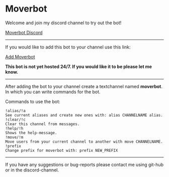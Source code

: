# Moverbot

Welcome and join my discord channel to try out the bot!

[Moverbot Discord](https://discord.gg/nqwS7GD)
___

If you would like to add this bot to your channel use this link:

<a href="https://discordapp.com/oauth2/authorize?client_id=449878054203031562&scope=bot&permissions=16870400" target="_blank">Add Moverbot</a>

**This bot is not yet hosted 24/7. If you would like it to be please let me know.**

---
After adding the bot to your channel create a textchannel named **moverbot**.\
In which you can write commands for the bot.

Commands to use the bot:
```text
!alias/!a
See current aliases and create new ones with: alias CHANNELNAME alias.
!clear/!c
Clear this channel from messages.
!help/!h
Shows the help-message.
!move/!m
Move users from your current channel to another with move CHANNELNAME.
!prefix
Change prefix for moverbot with: prefix NEW_PREFIX
```
---
If you have any suggestions or bug-reports please contact me using git-hub or in the discord-channel. 
